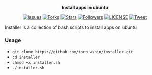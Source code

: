 <p align="center">
	<b>Install apps in ubuntu</b>
</p>

<p align="center">
    <a href="https://github.com/tortuvshin/installer/issues">
        <img src="https://img.shields.io/github/issues/tortuvshin/installer.svg"
            alt="Issues"></a>
     <a href="https://github.com/tortuvshin/installer/fork">
        <img src="https://img.shields.io/github/forks/tortuvshin/installer.svg?style=social&label=Fork"
            alt="Forks"></a>
    <a href="https://github.com/tortuvshin/installer/stargers">
        <img src="https://img.shields.io/github/stars/tortuvshin/installer.svg?style=social&label=Stars"
            alt="Stars"></a>
    <a href="https://github.com/tortuvshin/">
        <img src="https://img.shields.io/github/followers/tortuvshin.svg?style=social&label=Follow"
            alt="Followers"></a>
    <a href="https://raw.githubusercontent.com/tortuvshin/installer/master/LICENSE">
        <img src="https://img.shields.io/badge/license-MIT-blue.svg"
            alt="LICENSE"></a>
    <a href="https://twitter.com/intent/tweet?text=Wow:&url=%5Bobject%20Object%5D">
        <img src="https://img.shields.io/twitter/url/https/github.com/tortuvshin/installer.svg?style=social"
            alt="Tweet"></a>
</p>

Installer is a collection of bash scripts to install apps on ubuntu

### Usage

- `git clone https://github.com/tortuvshin/installer.git`
- `cd installer`
- `chmod +x installer.sh`
- `./installer.sh`
